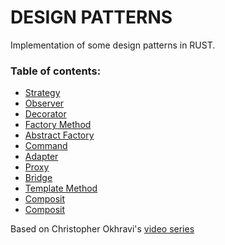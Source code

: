 DESIGN PATTERNS
===============

Implementation of some design patterns in RUST.

### Table of contents:

- [Strategy](strategy/)
- [Observer](observer/)  
- [Decorator](decorator/)  
- [Factory Method](factory_method/)  
- [Abstract Factory](abstract_factory/)  
- [Command](command/src)  
- [Adapter](adapter/src)  
- [Proxy](proxy/src)  
- [Bridge](bridge/src)  
- [Template Method](template_method/src)  
- [Composit](composit/src)  
- [Composit](composit/src)  

Based on Christopher Okhravi's [video series](https://www.youtube.com/watch?v=v9ejT8FO-7I&list=PLrhzvIcii6GNjpARdnO4ueTUAVR9eMBpc)

